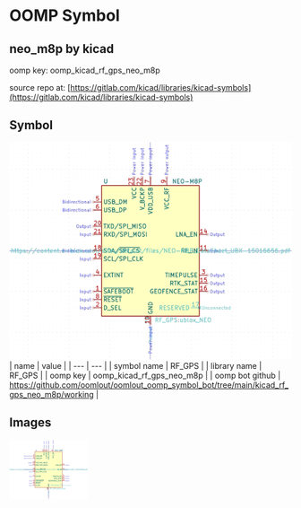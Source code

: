# OOMP Symbol  
## neo_m8p  by kicad  
  
oomp key: oomp_kicad_rf_gps_neo_m8p  
  
source repo at: [https://gitlab.com/kicad/libraries/kicad-symbols](https://gitlab.com/kicad/libraries/kicad-symbols)  
## Symbol  
  
[![working.png](working_600.png)](working.png)  
| name | value | 
| --- | --- | 
| symbol name | RF_GPS | 
| library name | RF_GPS | 
| oomp key | oomp_kicad_rf_gps_neo_m8p | 
| oomp bot github | https://github.com/oomlout/oomlout_oomp_symbol_bot/tree/main/kicad_rf_gps_neo_m8p/working | 
## Images  
  
[![working.png](working_140.png)](working.png)  
